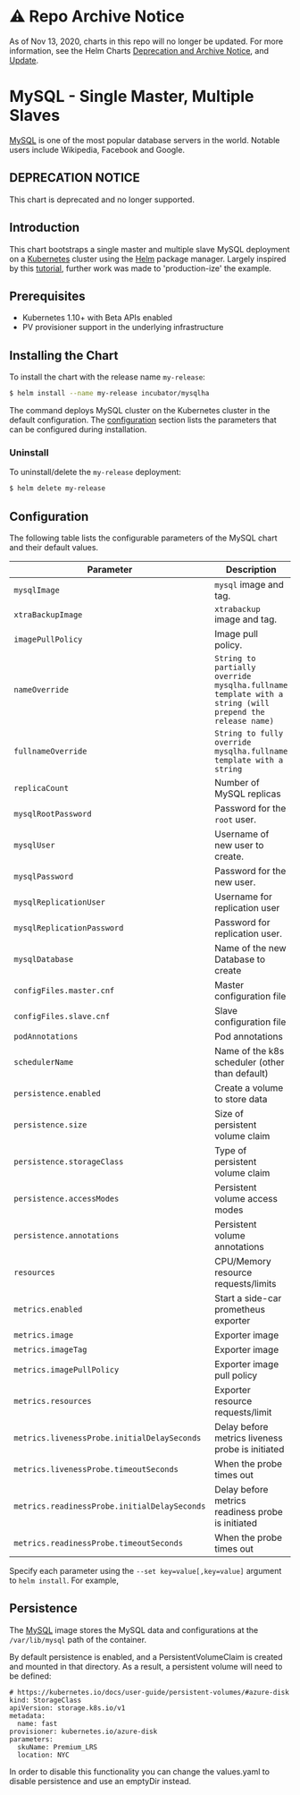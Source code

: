 # ⚠️ Repo Archive Notice

As of Nov 13, 2020, charts in this repo will no longer be updated.
For more information, see the Helm Charts [Deprecation and Archive Notice](https://github.com/helm/charts#%EF%B8%8F-deprecation-and-archive-notice), and [Update](https://helm.sh/blog/charts-repo-deprecation/).

# MySQL - Single Master, Multiple Slaves

[MySQL](https://MySQL.org) is one of the most popular database servers in the world. Notable users include Wikipedia, Facebook and Google.

## DEPRECATION NOTICE

This chart is deprecated and no longer supported.

## Introduction

This chart bootstraps a single master and multiple slave MySQL deployment on a [Kubernetes](http://kubernetes.io) cluster using the [Helm](https://helm.sh) package manager. Largely inspired by this [tutorial](https://kubernetes.io/docs/tutorials/stateful-application/run-replicated-stateful-application/), further work was made to 'production-ize' the example.

## Prerequisites

- Kubernetes 1.10+ with Beta APIs enabled
- PV provisioner support in the underlying infrastructure

## Installing the Chart

To install the chart with the release name `my-release`:

```bash
$ helm install --name my-release incubator/mysqlha
```

The command deploys MySQL cluster on the Kubernetes cluster in the default configuration. The [configuration](#configuration) section lists the parameters that can be configured during installation.

### Uninstall

To uninstall/delete the `my-release` deployment:

```bash
$ helm delete my-release
```

## Configuration

The following table lists the configurable parameters of the MySQL chart and their default values.

| Parameter                                    | Description                                       | Default                                |
| -----------------------------------------    | ------------------------------------------------- | -------------------------------------- |
| `mysqlImage`                                 | `mysql` image and tag.                            | `mysql:5.7.13`                         |
| `xtraBackupImage`                            | `xtrabackup` image and tag.                       | `gcr.io/google-samples/xtrabackup:1.0` |
| `imagePullPolicy`                            | Image pull policy.                                | `IfNotPresent`                         |
| `nameOverride`                               | `String to partially override mysqlha.fullname template with a string (will prepend the release name)` | `nil` |
| `fullnameOverride`                           | `String to fully override mysqlha.fullname template with a string`                 | `nil` |
| `replicaCount`                               | Number of MySQL replicas                          | 3                                      |
| `mysqlRootPassword`                          | Password for the `root` user.                     | Randomly generated                     |
| `mysqlUser`                                  | Username of new user to create.                   | `nil`                                  |
| `mysqlPassword`                              | Password for the new user.                        | Randomly generated                     |
| `mysqlReplicationUser`                       | Username for replication user                     | `repl`                                 |
| `mysqlReplicationPassword`                   | Password for replication user.                    | Randomly generated                     |
| `mysqlDatabase`                              | Name of the new Database to create                | `nil`                                  |
| `configFiles.master.cnf`                     | Master configuration file                         | See `values.yaml`                      |
| `configFiles.slave.cnf`                      | Slave configuration file                          | See `values.yaml`                      |
| `podAnnotations`                             | Pod annotations                                   | `nil`                                  |
| `schedulerName`                              | Name of the k8s scheduler (other than default)    | `nil`                                  |
| `persistence.enabled`                        | Create a volume to store data                     | true                                   |
| `persistence.size`                           | Size of persistent volume claim                   | 10Gi                                   |
| `persistence.storageClass`                   | Type of persistent volume claim                   | `nil`                                  |
| `persistence.accessModes`                    | Persistent volume access modes                    | `[ReadWriteOnce]`                      |
| `persistence.annotations`                    | Persistent volume annotations                     | `{}`                                   |
| `resources`                                  | CPU/Memory resource requests/limits               | Memory: `128Mi`, CPU: `100m`           |
| `metrics.enabled`                            | Start a side-car prometheus exporter              | false                                  |
| `metrics.image`                              | Exporter image                                    | `prom/mysqld-exporter`                 |
| `metrics.imageTag`                           | Exporter image                                    | `v0.10.0`                              |
| `metrics.imagePullPolicy`                    | Exporter image pull policy                        | `IfNotPresent`                         |
| `metrics.resources`                          | Exporter resource requests/limit                  | See `values.yaml`                      |
| `metrics.livenessProbe.initialDelaySeconds`  | Delay before metrics liveness probe is initiated  | 15                                     |
| `metrics.livenessProbe.timeoutSeconds`       | When the probe times out                          | 5                                      |
| `metrics.readinessProbe.initialDelaySeconds` | Delay before metrics readiness probe is initiated | 5                                      |
| `metrics.readinessProbe.timeoutSeconds`      | When the probe times out                          | 1                                      |

Specify each parameter using the `--set key=value[,key=value]` argument to `helm install`. For example,

## Persistence

The [MySQL](https://hub.docker.com/_/mysql/) image stores the MySQL data and configurations at the `/var/lib/mysql` path of the container.

By default persistence is enabled, and a PersistentVolumeClaim is created and mounted in that directory. As a result, a persistent volume will need to be defined:

```
# https://kubernetes.io/docs/user-guide/persistent-volumes/#azure-disk
kind: StorageClass
apiVersion: storage.k8s.io/v1
metadata:
  name: fast
provisioner: kubernetes.io/azure-disk
parameters:
  skuName: Premium_LRS
  location: NYC
```

In order to disable this functionality you can change the values.yaml to disable persistence and use an emptyDir instead.
